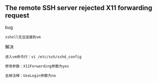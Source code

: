 ## The remote SSH server rejected X11 forwarding request

bug

    xshell无法连接到vm

解决

    进入vm命令行：vi /etc/ssh/sshd_config

    修改参数：X11Forwarding参数为yes

    去掉注释：UseLogin参数为no
